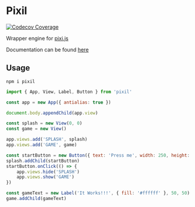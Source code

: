 # Pixil

[![Codecov Coverage](https://img.shields.io/codecov/c/github/CyberDex/Pixil/master.svg?style=flat-square)](https://codecov.io/gh/CyberDex/Pixil/)

Wrapper engine for [pixi.js](https://github.com/pixijs/pixi.js)

Documentation can be found [here](https://cyberdex.github.io/pixil/)

## Usage

```
npm i pixil
```

```javascript
import { App, View, Label, Button } from 'pixil'

const app = new App({ antialias: true })

document.body.appendChild(app.view)

const splash = new View(0, 0)
const game = new View()

app.views.add('SPLASH', splash)
app.views.add('GAME', game)

const startButton = new Button({ text: 'Press me', width: 250, height: 60, radius: 30 })
splash.addChild(startButton)
startButton.onClick(() => {
	app.views.hide('SPLASH')
	app.views.show('GAME')
})

const gameText = new Label('It Works!!!', { fill: '#ffffff' }, 50, 50)
game.addChild(gameText)
```
